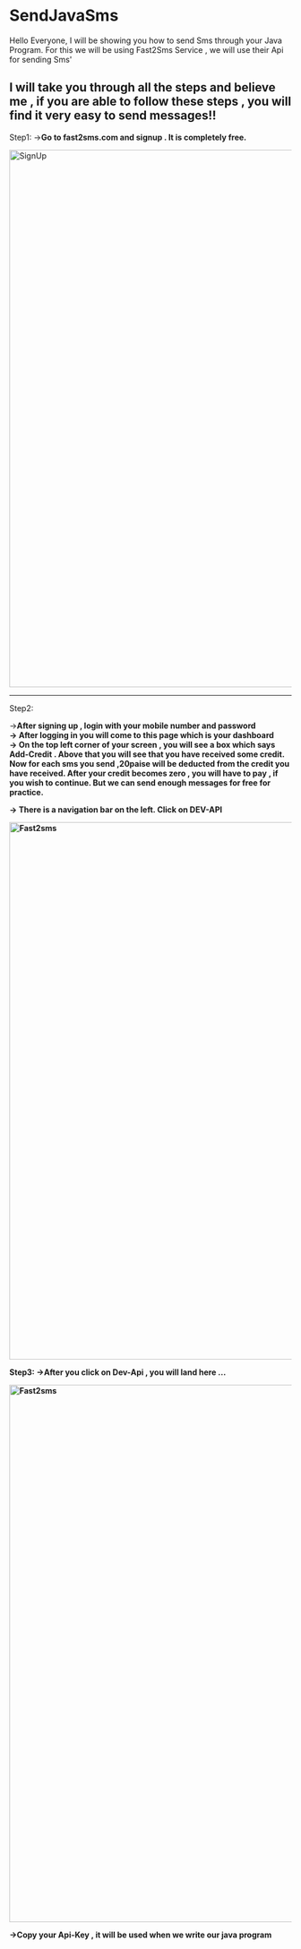# SendJavaSms


Hello Everyone, 
I will be showing you how to send Sms through your Java Program.
For this we will be using Fast2Sms Service , we will use their Api for sending Sms'

I will take you through all the steps and believe me , if you are able to follow these steps , you will find it very easy to send messages!!
--------------------------------------------------------------------------------------------------------------------------------------------------------------------------
Step1:
-><b>Go to fast2sms.com and signup . It is completely free.</b><br/>


<img width="960" alt="SignUp" src="https://user-images.githubusercontent.com/78062510/144970638-234f4459-0295-4336-adb8-ceac85e37c80.png">

----------------------------------------------------------------------------------------------------------------------------------------------------------------------------

Step2:

-><b>After signing up , login with your mobile number and password <br/>
-> After logging in  you will come to this page which is your dashboard <br/>
-> On the top left corner of your screen , you will see a box which says Add-Credit . Above that you will see that you have received some credit. Now for each sms you  send ,20paise will be deducted from  the credit you have received. After your credit becomes zero , you will have to pay , if you wish to continue. But we can send enough messages for free for practice.
  
 -> There is a navigation bar on the left. Click on DEV-API  


<img width="960" alt="Fast2sms" src="https://user-images.githubusercontent.com/78062510/144976427-1901ecc6-365c-4e02-8181-1ef960252fec.png">

Step3:
->After you click on Dev-Api , you will land here ...
  
<img width="960" alt="Fast2sms" src="https://user-images.githubusercontent.com/78062510/144981755-4b14633c-e07d-4e16-a029-e2569859095d.png">


 ->Copy your Api-Key , it will be used when we write our java program






